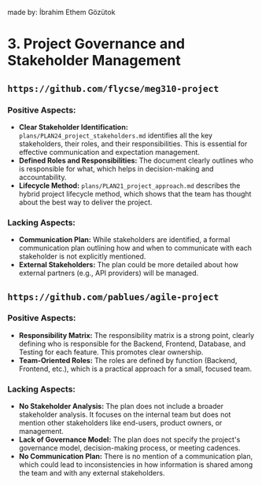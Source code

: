 made by: İbrahim Ethem Gözütok

# 3. Project Governance and Stakeholder Management

## `https://github.com/flycse/meg310-project`

### Positive Aspects:
- **Clear Stakeholder Identification:** `plans/PLAN24_project_stakeholders.md` identifies all the key stakeholders, their roles, and their responsibilities. This is essential for effective communication and expectation management.
- **Defined Roles and Responsibilities:** The document clearly outlines who is responsible for what, which helps in decision-making and accountability.
- **Lifecycle Method:** `plans/PLAN21_project_approach.md` describes the hybrid project lifecycle method, which shows that the team has thought about the best way to deliver the project.

### Lacking Aspects:
- **Communication Plan:** While stakeholders are identified, a formal communication plan outlining how and when to communicate with each stakeholder is not explicitly mentioned.
- **External Stakeholders:** The plan could be more detailed about how external partners (e.g., API providers) will be managed.

## `https://github.com/pablues/agile-project`

### Positive Aspects:
- **Responsibility Matrix:** The responsibility matrix is a strong point, clearly defining who is responsible for the Backend, Frontend, Database, and Testing for each feature. This promotes clear ownership.
- **Team-Oriented Roles:** The roles are defined by function (Backend, Frontend, etc.), which is a practical approach for a small, focused team.

### Lacking Aspects:
- **No Stakeholder Analysis:** The plan does not include a broader stakeholder analysis. It focuses on the internal team but does not mention other stakeholders like end-users, product owners, or management.
- **Lack of Governance Model:** The plan does not specify the project's governance model, decision-making process, or meeting cadences.
- **No Communication Plan:** There is no mention of a communication plan, which could lead to inconsistencies in how information is shared among the team and with any external stakeholders.
